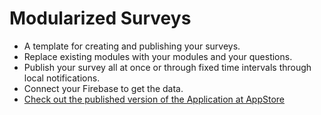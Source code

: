 # Modularized Surveys

- A template for creating and publishing your surveys.
- Replace existing modules with your modules and your questions.
- Publish your survey all at once or through fixed time intervals through local notifications.
- Connect your Firebase to get the data.
- [Check out the published version of the Application at AppStore](https://apps.apple.com/us/app/smartphone-surveys/id1616206393)

